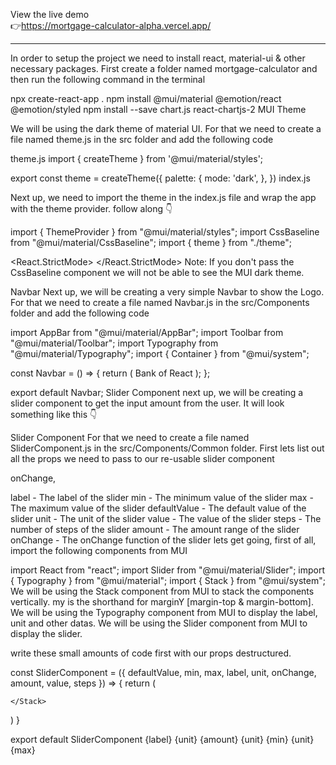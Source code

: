 
View the live demo  
👉https://mortgage-calculator-alpha.vercel.app/

************************************************

In order to setup the project we need to install react, material-ui & other necessary packages. First create a folder named mortgage-calculator and then run the following command in the terminal

npx create-react-app .
npm install @mui/material @emotion/react @emotion/styled
npm install --save chart.js react-chartjs-2
MUI Theme

We will be using the dark theme of material UI. For that we need to create a file named theme.js in the src folder and add the following code

theme.js
import { createTheme } from '@mui/material/styles';

export const theme = createTheme({
  palette: {
    mode: 'dark',
  },
})
index.js

Next up, we need to import the theme in the index.js file and wrap the app with the theme provider. follow along 👇

import { ThemeProvider } from "@mui/material/styles";
import CssBaseline from "@mui/material/CssBaseline";
import { theme } from "./theme";

<React.StrictMode>
  <ThemeProvider theme={theme}>
    <App />
    <CssBaseline />
  </ThemeProvider>
</React.StrictMode>
Note: If you don't pass the CssBaseline component we will not be able to see the MUI dark theme.

Navbar
Next up, we will be creating a very simple Navbar to show the Logo. For that we need to create a file named Navbar.js in the src/Components folder and add the following code

import AppBar from "@mui/material/AppBar";
import Toolbar from "@mui/material/Toolbar";
import Typography from "@mui/material/Typography";
import { Container } from "@mui/system";

const Navbar = () => {
  return (
    <AppBar position="static">
      <Container maxWidth='xl'>
        <Toolbar>
          <Typography variant="h5">
            Bank of React
          </Typography>
        </Toolbar>
      </Container>
    </AppBar>
  );
};

export default Navbar;
Slider Component
next up, we will be creating a slider component to get the input amount from the user. It will look something like this 👇

Slider Component
For that we need to create a file named SliderComponent.js in the src/Components/Common folder. First lets list out all the props we need to pass to our re-usable slider component

onChange,

label - The label of the slider
min - The minimum value of the slider
max - The maximum value of the slider
defaultValue - The default value of the slider
unit - The unit of the slider
value - The value of the slider
steps - The number of steps of the slider
amount - The amount range of the slider
onChange - The onChange function of the slider
lets get going, first of all, import the following components from MUI

import React from "react";
import Slider from "@mui/material/Slider";
import { Typography } from "@mui/material";
import { Stack } from "@mui/system";
We will be using the Stack component from MUI to stack the components vertically. my is the shorthand for marginY [margin-top & margin-bottom]. We will be using the Typography component from MUI to display the label, unit and other datas. We will be using the Slider component from MUI to display the slider.

write these small amounts of code first with our props destructured.

const SliderComponent = ({
  defaultValue,
  min,
  max,
  label,
  unit,
  onChange,
  amount,
  value,
  steps
}) => {
  return (
    <Stack my={1.4}>

    </Stack>
  )
}

export default SliderComponent
<Stack gap={1}>
  <Typography variant="subtitle2">{label}</Typography>
  <Typography variant="h5">
    {unit} {amount}
  </Typography>
</Stack>
<Slider
  min={min}
  max={max}
  defaultValue={defaultValue}
  aria-label="Default"
  valueLabelDisplay="auto"
  onChange={onChange}
  value={value}
  marks
  step={steps}
/>
<Stack direction="row" justifyContent="space-between">
  <Typography variant="caption" color="text.secondary">
    {unit} {min}
  </Typography>
  <Typography variant="caption" color="text.secondary">
    {unit} {max}
  </Typography>
</Stack>
